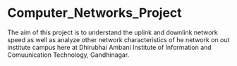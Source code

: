 # Computer_Networks_Project

The aim of this project is to understand the uplink and downlink network speed as well as analyze other network characteristics of he network on out institute campus here at Dhirubhai Ambani Institute of Information and Comuunication Technology, Gandhinagar.
